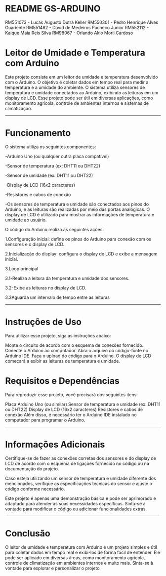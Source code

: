 # README GS-ARDUINO
RM551073 - Lucas Augusto Dutra Keller
RM550301 - Pedro Henrique Alves Guariente
RM551462 - David de Medeiros Pacheco Junior
RM552112 - Kaique Maia Reis Silva
RM98067 - Orlando Akio Morii Cardoso

# Leitor de Umidade e Temperatura com Arduino

Este projeto consiste em um leitor de umidade e temperatura desenvolvido com o Arduino. O objetivo é coletar dados em tempo real para medir a temperatura e a umidade do ambiente. O sistema utiliza sensores de temperatura e umidade conectados ao Arduino, exibindo as leituras em um display de LCD. Esse projeto pode ser útil em diversas aplicações, como monitoramento agrícola, controle de ambientes internos e sistemas de climatização.

----------------------------------------------------------------------------------------------------------------------------------------------------------------------------------------------------------------------
# Funcionamento
O sistema utiliza os seguintes componentes:

-Arduino Uno (ou qualquer outra placa compatível)

-Sensor de temperatura (ex: DHT11 ou DHT22)

-Sensor de umidade (ex: DHT11 ou DHT22)

-Display de LCD (16x2 caracteres)

-Resistores e cabos de conexão

-Os sensores de temperatura e umidade são conectados aos pinos do Arduino, e as leituras são realizadas por meio das portas analógicas. O display de LCD é utilizado para mostrar as informações de temperatura e umidade ao usuário.

O código do Arduino realiza as seguintes ações:

1.Configuração inicial: define os pinos do Arduino para conexão com os sensores e o display de LCD.


2.Inicialização do display: configura o display de LCD e exibe a mensagem inicial.


3.Loop principal

3.1-Realiza a leitura da temperatura e umidade dos sensores.

3.2-Exibe as leituras no display de LCD.

3.3Aguarda um intervalo de tempo entre as leituras

----------------------------------------------------------------------------------------------------------------------------------------------------------------------------------------------------------------------

# Instruções de Uso
Para utilizar esse projeto, siga as instruções abaixo:

Monte o circuito de acordo com o esquema de conexões fornecido.
Conecte o Arduino ao computador.
Abra o arquivo do código-fonte no Arduino IDE.
Faça o upload do código para o Arduino.
O display de LCD começará a exibir as leituras de temperatura e umidade.

# Requisitos e Dependências
Para reproduzir esse projeto, você precisará dos seguintes itens:

Placa Arduino Uno (ou similar)
Sensor de temperatura e umidade (ex: DHT11 ou DHT22)
Display de LCD (16x2 caracteres)
Resistores e cabos de conexão
Além disso, é necessário ter o Arduino IDE instalado no computador para programar o Arduino.

----------------------------------------------------------------------------------------------------------------------------------------------------------------------------------------------------------------------

# Informações Adicionais

Certifique-se de fazer as conexões corretas dos sensores e do display de LCD de acordo com o esquema de ligações fornecido no código ou na documentação do projeto.

Caso esteja utilizando um sensor de temperatura e umidade diferente dos mencionados, verifique as especificações técnicas do sensor e ajuste o código conforme necessário.

Este projeto é apenas uma demonstração básica e pode ser aprimorado e adaptado para atender às suas necessidades específicas. Sinta-se à vontade para modificar o código ou adicionar funcionalidades extras.

----------------------------------------------------------------------------------------------------------------------------------------------------------------------------------------------------------------------

# Conclusão
O leitor de umidade e temperatura com Arduino é um projeto simples e útil para coletar dados em tempo real e exibi-los de forma fácil de entender. Ele pode ser aplicado em diversas áreas, como monitoramento agrícola, controle de climatização em ambientes internos e muito mais. Sinta-se à vontade para explorar e personalizar o projeto
